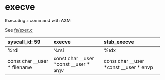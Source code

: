 # execve
Executing a command with ASM

See [fs/exec.c](https://git.kernel.org/cgit/linux/kernel/git/torvalds/linux.git/tree/fs/exec.c)

|  syscall_id: 59    |   execve  | stub_execve |
| :------ | :-------- | :---------- |
| %rdi | %rsi | %rdx |
| const char __user * filename |	const char __user *const __user * argv |	const char __user *const __user * envp |
